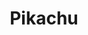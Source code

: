 ---
pid: FS130
title: Pikachu
location_transcription: 2nd + Pine
zipcode: '19107'
outside_phl: 
neighborhood: Washington Square West,Avenue of The Arts,Midtown Village,Chinatown
age: '4'
age_range: "<6"
instagram: 
image_file_name: FS_130.jpg
proposal_transcription: 
topic: Pop Culture
topic_summary: '0'
type: Other No Form
keywords_other: 
credit: Matteo
image_labels: 
twitter: 
facebook: 
permalink: "/monuments/fs130/"
layout: item-page
---